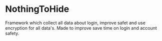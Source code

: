 # NothingToHide
Framework which collect all data about login, improve safet and use encryption for all data's. Made to improve save time on login and account safety.
